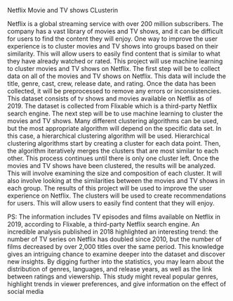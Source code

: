 Netflix Movie and TV shows CLusterin

Netflix is a global streaming service with over 200 million subscribers. The company has a vast library of movies and TV shows, and it can be difficult for users to find the content they will enjoy. One way to improve the user experience is to cluster movies and TV shows into groups based on their similarity. This will allow users to easily find content that is similar to what they have already watched or rated.
This project will use machine learning to cluster movies and TV shows on Netflix. The first step will be to collect data on all of the movies and TV shows on Netflix. This data will include the title, genre, cast, crew, release date, and rating. Once the data has been collected, it will be preprocessed to remove any errors or inconsistencies. This dataset consists of tv shows and movies available on Netflix as of 2019. The dataset is collected from Flixable which is a third-party Netflix search engine.
The next step will be to use machine learning to cluster the movies and TV shows. Many different clustering algorithms can be used, but the most appropriate algorithm will depend on the specific data set. In this case, a hierarchical clustering algorithm will be used. Hierarchical clustering algorithms start by creating a cluster for each data point. Then, the algorithm iteratively merges the clusters that are most similar to each other. This process continues until there is only one cluster left.
Once the movies and TV shows have been clustered, the results will be analyzed. This will involve examining the size and composition of each cluster. It will also involve looking at the similarities between the movies and TV shows in each group.
The results of this project will be used to improve the user experience on Netflix. The clusters will be used to create recommendations for users. This will allow users to easily find content that they will enjoy.

PS: The information includes TV episodes and films available on Netflix in 2019, according to Flixable, a third-party Netflix search engine. An incredible analysis published in 2018 highlighted an interesting trend: the number of TV series on Netflix has doubled since 2010, but the number of films decreased by over 2,000 titles over the same period. This knowledge gives an intriguing chance to examine deeper into the dataset and discover new insights. By digging further into the statistics, you may learn about the distribution of genres, languages, and release years, as well as the link between ratings and viewership. This study might reveal popular genres, highlight trends in viewer preferences, and give information on the effect of social media

